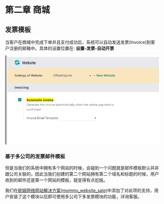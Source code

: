 # 第二章 商城

## 发票模板

当客户在商城中完成下单并且支付成功后，系统可以自动发送发票(Invoice)到客户注册的邮箱中。具体的设置位置在: **设置-发票-自动开票**

![shop1](./images/shop1.png)

### 基于多公司的发票邮件模板

但是当我们的系统中拥有多个网站的时候，会碰到一个问题就是邮件模板默认并非跟公司关联的，因此当我们创建的第二个网站拥有第二个域名和标题的时候，用户收到的邮件还是第一个网站的模板，就变得有点尬尴。

我们在[欧姆网络网站解决方案(mommy_website_sale)](https://odoohub.com.cn)中添加了对此项的支持，用户安装了这个模块以后即可使用多公司下多发票模块的功能，详询客服。